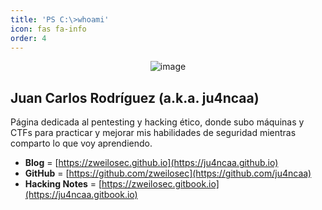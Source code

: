 ```yaml
---
title: 'PS C:\>whoami'
icon: fas fa-info
order: 4
---
```



<div align="center"><img alt="image" src="https://github.com/user-attachments/assets/5f67a505-07d4-4aa4-b656-5f446d2aec8d"></div>


## Juan Carlos Rodríguez (a.k.a. ju4ncaa)

Página dedicada al pentesting y hacking ético, donde subo máquinas y CTFs para practicar y mejorar mis habilidades de seguridad mientras comparto lo que voy aprendiendo.

* **Blog** =          [https://zweilosec.github.io](https://ju4ncaa.github.io)
* **GitHub** =        [https://github.com/zweilosec](https://github.com/ju4ncaa)
* **Hacking Notes** = [https://zweilosec.gitbook.io](https://ju4ncaa.gitbook.io)
